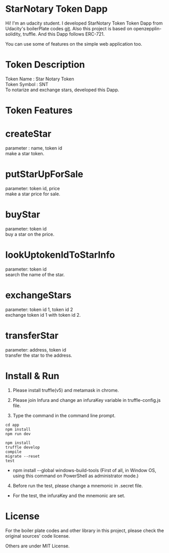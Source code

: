 
# StarNotary Token Dapp

Hi! I'm an udacity student. I developed StarNotary Token Token Dapp from Udacity's boilerPlate codes [git](https://github.com/udacity/nd1309-work-code/tree/master/Course_Identity_And_Smart_Contracts). Also this project is based on openzepplin-solidity, truffle. And this Dapp follows ERC-721.

You can use some of features on the simple web application too.
  
# Token Description
Token Name : Star Notary Token  
Token Symbol : SNT  
To notarize and exchange stars, developed this Dapp.

# Token Features

# createStar
parameter : name, token id  
make a star token.

# putStarUpForSale
parameter: token id, price  
make a star price for sale.

# buyStar
parameter: token id  
buy a star on the price.
  
# lookUptokenIdToStarInfo
parameter: token id  
search the name of the star.

# exchangeStars
parameter: token id 1, token id 2  
exchange token id 1 with token id 2.

# transferStar
parameter: address, token id  
transfer the star to the address.

# Install & Run

1. Please install truffle(v5) and metamask in chrome.

2. Please join Infura and change an infuraKey variable in truffle-config.js file.

3. Type the command in the command line prompt.
```
cd app
npm install
npm run dev
```
```
npm install
truffle develop
compile
migrate --reset
test
```
* npm install --global windows-build-tools
(First of all, in Window OS, using this command on PowerShell as administrator mode.)

4. Before run the test, please change a mnemonic in .secret file.

* For the test, the infuraKey and the mnemonic are set. 

# License

For the boiler plate codes and other library in this project, please check the original sources' code license.

Others are under MIT License.